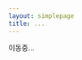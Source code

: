 ```yaml
---
layout: simplepage
title: ...
---
```

<script>
  function defa(){
    location.href="/secrets/dGhlbmV4dG1pZA==";
  }
</script>
<body onload="defa()">
<p>
이동중...
</p>
</body>